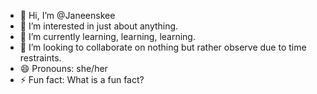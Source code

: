 - 👋 Hi, I’m @Janeenskee
- 👀 I’m interested in just about anything.
- 🌱 I’m currently learning, learning, learning.
- 💞️ I’m looking to collaborate on nothing but rather observe due to time restraints.
- 😄 Pronouns: she/her
- ⚡ Fun fact: What is a fun fact?

<!---
Janeenskee/Janeenskee is a ✨ special ✨ repository because its `README.md` (this file) appears on your GitHub profile.
You can click the Preview link to take a look at your changes.
--->
